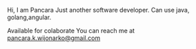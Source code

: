 Hi, I am Pancara
Just another software developer.
Can use java, golang,angular.

Available for colaborate
You can reach me at pancara.k.wijonarko@gmail.com
